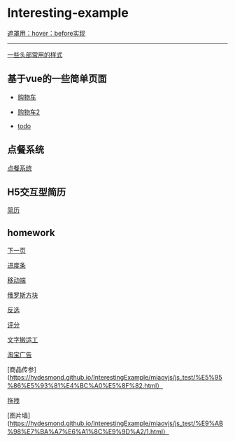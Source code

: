 # Interesting-example

[遮罩用：hover：before实现](https://hydesmond.github.io/InterestingExample/cssLayouts/shade/index.html)
<hr>

[一些头部常用的样式](https://hydesmond.github.io/InterestingExample/cssLayouts/header/index.html)

## 基于vue的一些简单页面

- [购物车](https://hydesmond.github.io/InterestingExample/Vue_learning/todo/shoppingcart.html)

- [购物车2](https://hydesmond.github.io/InterestingExample/Vue_learning/todo/shopping.html)

- [todo](https://hydesmond.github.io/InterestingExample/Vue_learning/todo/3.todo-1.html)

## 点餐系统
  
  [点餐系统](https://hydesmond.github.io/InterestingExample/Vue_learning/Pos/index.html)
  
  ## H5交互型简历
  
  [简历](https://hydesmond.github.io/InterestingExample/resume/index.html)

## homework
[下一页](https://hydesmond.github.io/InterestingExample/miaovjs/page/demo.html)

[进度条](https://hydesmond.github.io/InterestingExample/miaovjs/progressBar/demo.html)

[移动端](https://hydesmond.github.io/InterestingExample/miaovjs/js_test/%E7%A7%BB%E5%8A%A8%E7%AB%AF/1.html)

[俄罗斯方块](https://hydesmond.github.io/InterestingExample/miaovjs/js_test/%E4%BF%84%E7%BD%97%E6%96%AF%E6%96%B9%E5%9D%97.html)

[反选](https://hydesmond.github.io/InterestingExample/miaovjs/js_test/%E5%8F%8D%E9%80%89.html)

[评分](https://hydesmond.github.io/InterestingExample/miaovjs/js_test/%E7%99%BE%E5%BA%A6%E8%AF%84%E5%88%86.html)

[文字搬运工](https://hydesmond.github.io/InterestingExample/miaovjs/js_test/%E6%96%87%E5%AD%97%E6%90%AC%E8%BF%90%E5%B7%A5.html)

[淘宝广告](https://hydesmond.github.io/InterestingExample/miaovjs/js_test/%E6%B7%98%E5%AE%9D%E5%B9%BF%E5%91%8A.html)

[商品传参](https://hydesmond.github.io/InterestingExample/miaovjs/js_test/%E5%95%86%E5%93%81%E4%BC%A0%E5%8F%82.html）

[拖拽](https://hydesmond.github.io/InterestingExample/miaovjs/js_test/%E6%A8%A1%E6%8B%9Fwindow%E6%8B%96%E6%8B%BD.html)

[图片墙](https://hydesmond.github.io/InterestingExample/miaovjs/js_test/%E9%AB%98%E7%BA%A7%E6%A1%8C%E9%9D%A2/1.html）
